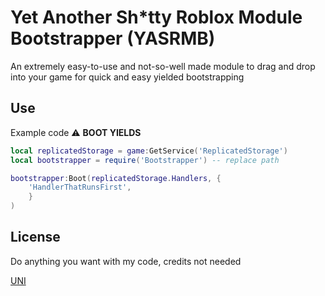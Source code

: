 # Yet Another Sh*tty Roblox Module Bootstrapper (YASRMB)

An extremely easy-to-use and not-so-well made module to drag and drop into your game for quick and easy yielded bootstrapping

## Use

Example code
⚠️ **BOOT YIELDS**

```lua
local replicatedStorage = game:GetService('ReplicatedStorage')
local bootstrapper = require('Bootstrapper') -- replace path

bootstrapper:Boot(replicatedStorage.Handlers, {
    'HandlerThatRunsFirst', 
    }
)
```

## License

Do anything you want with my code, credits not needed

[UNI](https://choosealicense.com/licenses/unlicense/)